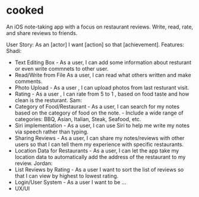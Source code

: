 # cooked
An iOS note-taking app with a focus on restaurant reviews. Write, read, rate, and share reviews to friends.

User Story:	As an [actor] I want [action] so that [achievement].
Features:
Shadi:
 - Text Editing Box - As a user, I can add some information about resturant or even write commnets to other user. 
 - Read/Write from File As a user, I can read what others written and make comments. 
 - Photo Upload - As a user , I can upload photos from last resturant visit. 
 - Rating - As a user , I can rate from 5 to 1 , based on food taste and how clean is the resturant.
Sam:
 - Category of Food/Restaurant - As a user, I can search for my notes based on the category of food on the note.
                                    -	Include a wide range of categories: BBQ, Asian, Italian, Steak, Seafood, etc.
 - Siri implementation - As a user, I can use Siri to help me write my notes via speech rather than typing. 
 - Sharing Reviews - As a user, I can share my notes/reviews with other users so that I can tell them my experience with specific restaurants.
 - Location Data for Restaurants - As a user, I can let the app take my location data to automatically add the address of the restaurant to my review.
Jordan:
 - List Reviews by Rating - As a user I want to sort the list of reviews so that I can view by highest to lowest rating.
 - Login/User System - As a user I want to be ...
 - UX/UI
